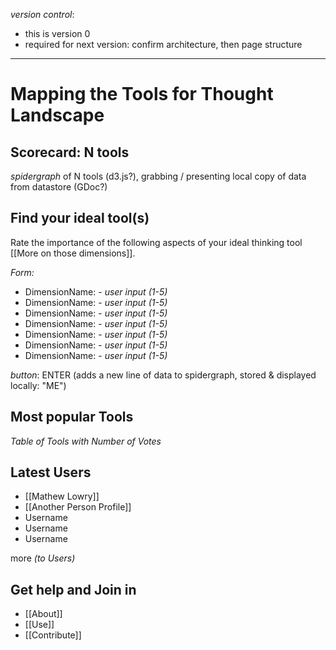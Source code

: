*version control*: 

* this is version 0
* required for next version: confirm architecture, then page structure

---
# Mapping the Tools for Thought Landscape

## Scorecard: N tools 

*spidergraph* of N tools (d3.js?), grabbing / presenting local copy of data from datastore (GDoc?)

## Find your ideal tool(s)

Rate the importance of the following aspects of your ideal thinking tool [[More on those dimensions]].

*Form:*

* DimensionName: - *user input (1-5)*
* DimensionName: - *user input (1-5)*
* DimensionName: - *user input (1-5)*
* DimensionName: - *user input (1-5)*
* DimensionName: - *user input (1-5)*
* DimensionName: - *user input (1-5)*
* DimensionName: - *user input (1-5)*


*button*: ENTER (adds a new line of data to spidergraph, stored & displayed locally: "ME")


## Most popular Tools

*Table of Tools with Number of Votes*


## Latest Users

* [[Mathew Lowry]]
* [[Another Person Profile]]
* Username
* Username
* Username

more *(to Users)*

## Get help and Join in

* [[About]]
* [[Use]]
* [[Contribute]]